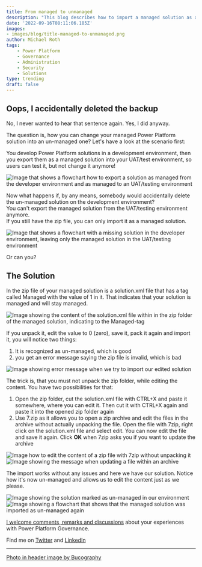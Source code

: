 ```yaml
---
title: From managed to unmanaged
description: "This blog describes how to import a managed solution as an un-managed in case you accidentally deleted your backup"
date: '2022-09-16T08:11:06.185Z'
images: 
- images/blog/title-managed-to-unmanaged.png
author: Michael Roth
tags: 
    - Power Platform
    - Governance
    - Administration
    - Security
    - Solutions
type: trending
draft: false
---
```


## Oops, I accidentally deleted the backup

No, I never wanted to hear that sentence again. Yes, I did anyway.

The question is, how you can change your managed Power Platform solution into an un-managed one? Let's have a look at the scenario first:

You develop Power Platform solutions in a development environment, then you export them as a managed solution into your UAT/test environment, so users can test it, but not change it anymore!

![Image that shows a flowchart how to export a solution as managed from the developer environment and as managed to an UAT/testing environment](/images/ManagedAsUnmanaged_1.png)

Now what happens if, by any means, somebody would accidentally delete the un-managed solution on the development environment? <br>You can't export the managed solution from the UAT/testing environment anymore.<br>
If you still have the zip file, you can only import it as a managed solution.<br>

![Image that shows a flowchart with a missing solution in the developer environment, leaving only the managed solution in the UAT/testing environment](/images/ManagedAsUnmanaged_2.png)

Or can you?

## The Solution

In the zip file of your managed solution is a solution.xml file that has a tag called Managed with the value of 1 in it. That indicates that your solution is managed and will stay managed.

![Image showing the content of the solution.xml file within in the zip folder of the managed solution, indicating to the Managed-tag](/images/ManagedAsUnmanaged_3.png)

If you unpack it, edit the value to 0 (zero), save it, pack it again and import it, you will notice two things:

1. It is recognized as un-managed, which is good
2. you get an error message saying the zip file is invalid, which is bad

![Image showing error message when we try to import our edited solution](/images/ManagedAsUnmanaged_4.png)

The trick is, that you must not unpack the zip folder, while editing the content. You have two possibilities for that:

1. Open the zip folder, cut the solution.xml file with CTRL+X and paste it somewhere, where you can edit it. Then cut it with CTRL+X again and paste it into the opened zip folder again
2. Use 7.zip as it allows you to open a zip archive and edit the files in the archive without actually unpacking the file. Open the file with 7zip, right click on the solution.xml file and select edit. You can now edit the file and save it again. Click **OK** when 7zip asks you if you want to update the archive

![Image how to edit the content of a zip file with 7zip without unpacking it](/images/ManagedAsUnmanaged_5.png)
![Image showing the message when updating a file within an archive](/images/ManagedAsUnmanaged_6.png)

The import works without any issues and here we have our solution. Notice how it's now un-managed and allows us to edit the content just as we please.

![Image showing the solution marked as un-managed in our environment](/images/ManagedAsUnmanaged_7.png)
![Image showing a flowchart that shows that the managed solution was imported as un-managed again](/images/ManagedAsUnmanaged_8.png)

[I welcome comments, remarks and discussions](https://twitter.com/MichaelRoth42/status/1564508722508009472?s=20&t=2qvzxiSj03RvPNT6OqpnWw) about your experiences with Power Platform Governance.

Find me on [Twitter](https://twitter.com/MichaelRoth42) and [LinkedIn](https://www.linkedin.com/in/michael-roth-handsomeguy/)

---

[Photo in header image by Bucography](https://unsplash.com/photos/LwWPNOCiK-g)